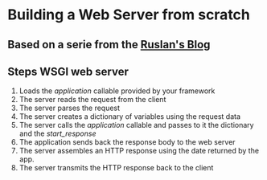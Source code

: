 # Building a Web Server from scratch

## Based on a serie from the [Ruslan's Blog](https://ruslanspivak.com/lsbaws-part1/)

## Steps WSGI web server

1. Loads the *application* callable provided by your framework
2. The server reads the request from the client
3. The server parses the request
4. The server creates a dictionary of variables using the request data
5. The server calls the *application* callable and passes to it the dictionary and the *start_response*
6. The application sends back the response body to the web server
7. The server assembles an HTTP response using the date returned by the app.
8. The server transmits the HTTP response back to the client
